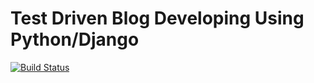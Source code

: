 # Test Driven Blog Developing Using Python/Django

[![Build Status](https://travis-ci.com/github/ian-yitzhak/django-test-driven-dev.svg?branch=master)](https://travis-ci.com/github/ian-yitzhak/django-test-driven-dev)


